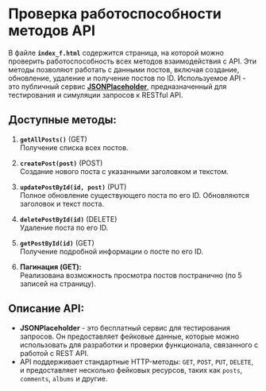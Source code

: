 # Проверка работоспособности методов API

В файле **`index_f.html`** содержится страница, на которой можно проверить работоспособность всех методов взаимодействия с API. Эти методы позволяют работать с данными постов, включая создание, обновление, удаление и получение постов по ID. Используемое API - это публичный сервис **[JSONPlaceholder](https://jsonplaceholder.typicode.com/)**, предназначенный для тестирования и симуляции запросов к RESTful API.

## Доступные методы:

1. **`getAllPosts()`** (GET)  
   Получение списка всех постов.

2. **`createPost(post)`** (POST)  
   Создание нового поста с указанными заголовком и текстом.

3. **`updatePostById(id, post)`** (PUT)  
   Полное обновление существующего поста по его ID. Обновляются заголовок и текст поста.

4. **`deletePostById(id)`** (DELETE)  
   Удаление поста по его ID.

5. **`getPostById(id)`** (GET)  
   Получение подробной информации о посте по его ID.

6. **Пагинация (GET):**  
   Реализована возможность просмотра постов постранично (по 5 записей на страницу).

## Описание API:

- **JSONPlaceholder** - это бесплатный сервис для тестирования запросов. Он предоставляет фейковые данные, которые можно использовать для разработки и проверки функционала, связанного с работой с REST API.
- API поддерживает стандартные HTTP-методы: `GET`, `POST`, `PUT`, `DELETE`, и предоставляет несколько фейковых ресурсов, таких как `posts`, `comments`, `albums` и другие.
